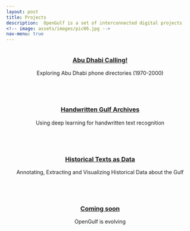 ```yaml
---
layout: post
title: Projects
description:  OpenGulf is a set of interconnected digital projects
<!-- image: assets/images/pic06.jpg -->
nav-menu: true
---
```


<!--  <div id="main" class="alt">   -->         
<section id="one" class="tiles">
  
  <article>
    <span class="image">
      <img src="" alt="" />
    </span>
    <header class="major">
      <h3><a href="/ADcalling.html" class="link">Abu Dhabi Calling!</a></h3>
      <p>Exploring Abu Dhabi phone directories (1970-2000)</p>
    </header>
  </article>
  
  <article>
    <span class="image">
      <img src="" alt="" />
    </span>
    <header class="major">
      <h3><a href="/HTR.html" class="link">Handwritten Gulf Archives </a></h3>
      <p>Using deep learning for handwritten text recognition</p>
    </header>
  </article>
  
 <!--  <article>
    <span class="image">
      <img src="" alt="" />
    </span>
    <header class="major">
      <h3><a href="/datasets.html" class="link">Datasets</a></h3>
      <p>Dataset collection</p>
    </header>
  </article> -->
  
  <article>
    <span class="image">
      <img src="" alt="" />
    </span>
    <header class="major">
      <h3><a href="/lorimer.html" class="link">Historical Texts as Data</a></h3>
      <p>Annotating, Extracting and Visualizing Historical Data about the Gulf </p>
    </header>
  </article>
  
  <article>
    <span class="image">
      <img src="" alt="" />
    </span>
    <header class="major">
      <h3><a href="/comingsoon" class="link">Coming soon</a></h3>
      <p>OpenGulf is evolving</p>
    </header>
  </article>
  
  
</section>